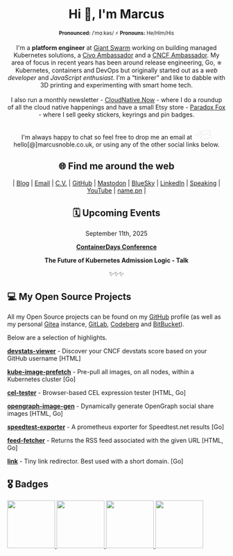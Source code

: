 <div align="center">

# Hi 👋, I'm Marcus

<sup>**Pronounced:** /ˈmɑːkəs/ ⚡️ **Pronouns:** He/Him/His</sup>

I'm a <strong>platform engineer</strong> at <a href="https://giantswarm.io">Giant Swarm</a> working on building managed Kubernetes solutions, a <a href="https://www.civo.com/ambassadors">Civo Ambassador</a> and a <a href="https://www.cncf.io/people/ambassadors/">CNCF Ambassador</a>. My area of focus in recent years has been around release engineering, Go, ⎈ Kubernetes, containers and DevOps but originally started out as a <em>web developer</em> and <em>JavaScript enthusiast</em>. I'm a “tinkerer” and like to dabble with 3D printing and experimenting with smart home tech.<br/><br/>
I also run a monthly newsletter - <a href="https://cloudnative.now">CloudNative.Now</a> - where I do a roundup of all the cloud native happenings and have a small Etsy store - <a href="https://paradoxfoxuk.etsy.com">Paradox Fox</a> - where I sell geeky stickers, keyrings and pin badges.<br/><br/>
I'm always happy to chat so feel free to drop me an email at <span class="email-link"><svg viewBox="0 0 64 50" height="32" style="fill:#ededed"><path d="m64 39.7-4-22.4c-.4-2-2.4-3.5-4.5-3l-31.7 5.5a4 4 0 0 0-3.2 4.1l4 22.8a3.8 3.8 0 0 0 4.5 3l31.7-5.5a3.8 3.8 0 0 0 3.1-4.5zm-2.7-3.6-10.7-8.2 7.7-8.6 3 16.8zM24 21.8l32-5.6h.3a2 2 0 0 1 1.5.7c-1 1.1-9.4 10.8-13.4 14.6-1 1-2.6 1.3-4 .6l-17.7-8.7a1.8 1.8 0 0 1 1.5-1.6zm-1.1 4 10.5 5.3L26 42.8l-3-17zm38.7 15.7c-.3.4-.7.6-1.2.7l-31.8 5.6a1.9 1.9 0 0 1-2.1-1.5l-.1-.6 8.8-13.8 4.2 2a5.6 5.6 0 0 0 6.1-1c1-.9 2.3-2.1 3.6-3.6L61.8 39l.2 1c0 .6 0 1-.3 1.5zM19 29.9a1 1 0 0 0-1.2-.8l-17 3a1 1 0 1 0 .4 2l17-3c.5-.2.9-.7.8-1.2zm1 5.8a1 1 0 0 0-1.1-.9L8.7 36.6a1 1 0 1 0 .3 2l10.2-1.8c.6 0 1-.6.8-1.1zm-.1 4.9L13 41.8a1 1 0 1 0 .3 2l6.8-1.2a1 1 0 1 0-.3-2z"></path></svg> hello[@]marcusnoble.co.uk</span>, or using any of the other social links below.


## 🌐 Find me around the web

| <a href="https://marcusnoble.co.uk" rel="me" title="My articles on my Blog">Blog</a> | <a href="mailto:hello@marcusnoble.co.uk" rel="me" title="Email me">Email</a> | <a href="https://cv.marcusnoble.co.uk" rel="me" title="My CV">C.V.</a> | <a href="https://www.github.com/AverageMarcus" rel="me" title="AverageMarcus on GitHub">GitHub</a> | <a href="https://k8s.social/@Marcus" rel="me" title="@marcus@k8s.social on Mastodon">Mastodon</a> | <a href="https://bsky.app/profile/averagemarcus.bsky.social" rel="me" title="@averagemarcus.bsky.social on BlueSky">BlueSky</a> | <a href="https://www.linkedin.com/in/marcusnoble/" rel="me" title="Connect with me on Linkedin">LinkedIn</a> | <a href="https://speaking.marcusnoble.co.uk" rel="me" title="View my previous talks">Speaking</a> | <a href="https://youtube.com/playlist?list=PLT41C0Ggz5wa66-AU5xapbOuzkUKUPLzi" rel="me" title="My appearances on YouTube">YouTube</a> | <a href="https://name.pn/marcus-noble" rel="me" title="More about my name and pronouns">name.pn</a> | 


## 🗓 Upcoming Events


<div>September 11th, 2025</div>
<div>

[**ContainerDays Conference**](https://www.containerdays.io/containerdays-conference-2025/)

</div>

<strong>

The Future of Kubernetes Admission Logic - Talk

</strong>

✨✨✨

</div>




## 💻 My Open Source Projects

All my Open Source projects can be found on my <a href="https://github.com/AverageMarcus">GitHub</a> profile (as well as my personal <a href="https://git.cluster.fun">Gitea</a> instance, <a href="https://gitlab.com/AverageMarcus">GitLab</a>, <a href="https://codeberg.org/AverageMarcus">Codeberg</a> and <a href="https://bitbucket.org/AverageMarcus/workspace/projects/PROJ">BitBucket</a>).

Below are a selection of highlights.


[**devstats-viewer**](https://github.com/AverageMarcus/devstats-viewer) - Discover your CNCF devstats score based on your GitHub username [HTML]

[**kube-image-prefetch**](https://github.com/AverageMarcus/kube-image-prefetch) - Pre-pull all images, on all nodes, within a Kubernetes cluster [Go]

[**cel-tester**](https://github.com/AverageMarcus/cel-tester) - Browser-based CEL expression tester [HTML, Go]

[**opengraph-image-gen**](https://github.com/AverageMarcus/opengraph-image-gen) - Dynamically generate OpenGraph social share images [HTML, Go]

[**speedtest-exporter**](https://github.com/AverageMarcus/speedtest-exporter) - A prometheus exporter for Speedtest.net results [Go]

[**feed-fetcher**](https://github.com/AverageMarcus/feed-fetcher) - Returns the RSS feed associated with the given URL [HTML, Go]

[**link**](https://github.com/AverageMarcus/link) - Tiny link redirector. Best used with a short domain. [Go]




## 🎖️ Badges


<a href="https://www.credly.com/badges/fe951f9d-cbe8-4a5c-bb1a-793637a5958f/public_url" target="_blank">
  <img src="https://images.credly.com/size/340x340/images/0c431e75-3362-45fe-945c-1e62dda6defd/blob" width="110px" />
</a>

<a href="https://www.credly.com/badges/cd63e887-72ac-49b0-8322-a4062d86d997/public_url" target="_blank">
  <img src="https://images.credly.com/size/110x110/images/b1eaaa0e-3e14-4bfe-9881-9ce477cfa7fc/image.png" width="110px" />
</a>

<a href="https://www.credly.com/badges/c88ef1de-e0f2-4376-b71d-7a28c7dd529b/public_url" target="_blank">
  <img src="https://images.credly.com/size/110x110/images/0ec45b92-a143-4c48-a2d5-290c95dbcdc9/blob" width="110px" />
</a>

<a href="https://www.credly.com/badges/6eb33d91-c6c9-4b63-9803-1092913a1d95/public_url" target="_blank">
  <img src="https://images.credly.com/size/340x340/images/5be4c74d-322f-476b-9fc9-72fda9c31ff2/blob" width="110px" />
</a>


